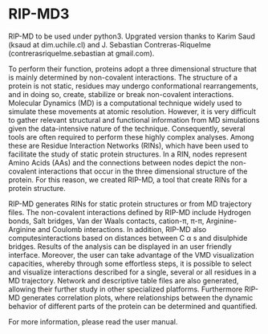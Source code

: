 # RIP-MD3
RIP-MD to be used under python3. Upgrated version thanks to Karim Saud (ksaud at dim.uchile.cl) and J. Sebastian Contreras-Riquelme (contrerasriquelme.sebastian at gmail.com).

To perform their function, proteins adopt a three dimensional structure that is mainly determined by non-covalent interactions. The structure of a protein is not static, residues may undergo conformational rearrangements, and in doing so, create, stabilize or break non-covalent interactions. Molecular Dynamics (MD) is a computational technique widely used to simulate these movements at atomic resolution. However, it is very difficult to gather relevant structural and functional information from MD simulations given the data-intensive nature of the technique. Consequently, several tools are often required to perform these highly complex analyses. Among these are Residue Interaction Networks (RINs), which have been used to facilitate the study of static protein structures. In a RIN, nodes represent Amino Acids (AAs) and the connections between nodes depict the non-covalent interactions that occur in the three dimensional structure of the protein. For this reason, we created RIP-MD, a tool that create RINs for a protein structure.

RIP-MD generates RINs for static protein structures or from MD trajectory files. The non-covalent interactions defined by RIP-MD include Hydrogen bonds, Salt bridges, Van der Waals contacts, cation-π, π-π, Arginine-Arginine and Coulomb interactions. In addition, RIP-MD also computesinteractions based on distances between C α s and disulphide bridges. Results of the analysis can be displayed in an user friendly interface. Moreover, the user can take advantage of the VMD visualization capacities, whereby through some effortless steps, it is possible to select and visualize interactions described for a single, several or all residues in a MD trajectory. Network and descriptive table files are also generated, allowing their further study in other specialized platforms. Furthermore RIP-MD generates correlation plots, where relationships between the dynamic behavior of different parts of the protein can be determined and quantified.

For more information, please read the user manual.

